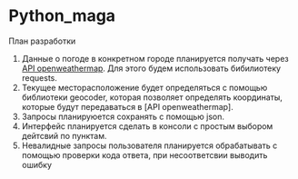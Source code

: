 # Python_maga
План разработки

1) Данные о погоде в конкретном городе планируется получать через [API openweathermap](https://openweathermap.org/current). Для этого будем использовать бибилиотеку requests.
2) Текущее месторасположение будет определяться с помощью библиотеки geocoder, которая позволяет определять координаты, которые будут передаваться в [API openweathermap].
3) Запросы планируюется сохранять с помощью json.
4) Интерфейс планируется сделать в консоли с простым выбором дейтсвий по пунктам.
5) Невалидные запросы пользователя планируется обрабатывать с помощью проверки кода ответа, при несоответсвии выводить ошибку
   
